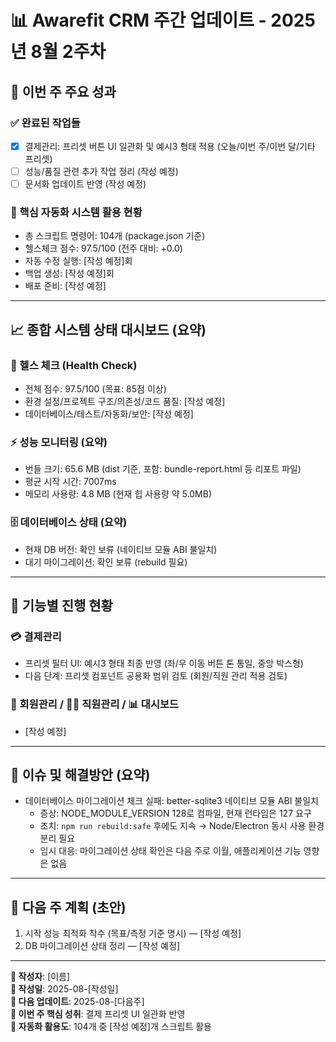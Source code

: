 # 📊 Awarefit CRM 주간 업데이트 - 2025년 8월 2주차

## 📝 이번 주 주요 성과

### ✅ 완료된 작업들

- [x] 결제관리: 프리셋 버튼 UI 일관화 및 예시3 형태 적용 (오늘/이번 주/이번
      달/기타 프리셋)
- [ ] 성능/품질 관련 추가 작업 정리 (작성 예정)
- [ ] 문서화 업데이트 반영 (작성 예정)

### 🚀 핵심 자동화 시스템 활용 현황

- 총 스크립트 명령어: 104개 (package.json 기준)
- 헬스체크 점수: 97.5/100 (전주 대비: +0.0)
- 자동 수정 실행: [작성 예정]회
- 백업 생성: [작성 예정]회
- 배포 준비: [작성 예정]

---

## 📈 종합 시스템 상태 대시보드 (요약)

### 🏥 헬스 체크 (Health Check)

- 전체 점수: 97.5/100 (목표: 85점 이상)
- 환경 설정/프로젝트 구조/의존성/코드 품질: [작성 예정]
- 데이터베이스/테스트/자동화/보안: [작성 예정]

### ⚡ 성능 모니터링 (요약)

- 번들 크기: 65.6 MB (dist 기준, 포함: bundle-report.html 등 리포트 파일)
 - 평균 시작 시간: 7007ms
- 메모리 사용량: 4.8 MB (현재 힙 사용량 약 5.0MB)

### 🗄️ 데이터베이스 상태 (요약)

- 현재 DB 버전: 확인 보류 (네이티브 모듈 ABI 불일치)
- 대기 마이그레이션: 확인 보류 (rebuild 필요)

---

## 🎯 기능별 진행 현황

### 💳 결제관리

- 프리셋 필터 UI: 예시3 형태 최종 반영 (좌/우 이동 버튼 톤 통일, 중앙 박스형)
- 다음 단계: 프리셋 컴포넌트 공용화 범위 검토 (회원/직원 관리 적용 검토)

### 👥 회원관리 / 👨‍💼 직원관리 / 📊 대시보드

- [작성 예정]

---

## 🚨 이슈 및 해결방안 (요약)

- 데이터베이스 마이그레이션 체크 실패: better-sqlite3 네이티브 모듈 ABI 불일치
  - 증상: NODE_MODULE_VERSION 128로 컴파일, 현재 런타임은 127 요구
  - 조치: `npm run rebuild:safe` 후에도 지속 → Node/Electron 동시 사용 환경 분리
    필요
  - 임시 대응: 마이그레이션 상태 확인은 다음 주로 이월, 애플리케이션 기능 영향은
    없음

---

## 📅 다음 주 계획 (초안)

1. 시작 성능 최적화 착수 (목표/측정 기준 명시) — [작성 예정]
2. DB 마이그레이션 상태 정리 — [작성 예정]

---

**📝 작성자**: [이름]  
**📅 작성일**: 2025-08-[작성일]  
**🔄 다음 업데이트**: 2025-08-[다음주]  
**🎯 이번 주 핵심 성취**: 결제 프리셋 UI 일관화 반영  
**🤖 자동화 활용도**: 104개 중 [작성 예정]개 스크립트 활용
